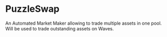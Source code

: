 # PuzzleSwap

An Automated Market Maker allowing to trade multiple assets in one pool. Will be used to trade outstanding assets on Waves.
